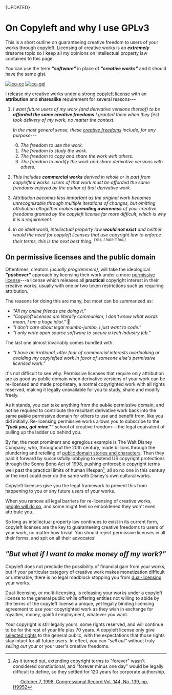 <!-- posted 2022/2/5 -->
<!-- updated 2022/9/12 -->
<span class="right">{UPDATED}</span>

# On Copyleft and why I use GPLv3
This is a short outline on guaranteeing creative freedom to users of your works through copyleft.
Licensing of creative works is an ***extremely*** tiresome topic so I keep all my opinions on intellectual property law contained to this page.

<!-- Licensing of creative works is an ***extremely*** tiresome topic and I don't want to put more thought into it than whatever is contained on this page. -->
You can use the term ***"software"*** in place of ***"creative works"*** and it should have the same gist.

[![ico-cc]({DOC_ROOT}/static/button/cc.png)]({CC_BY_SA} "Creative Commons Attribution-ShareAlike 4.0")
[![ico-gpl]({DOC_ROOT}/static/button/gpl.png)]({GNU_GPL} "GNU General Public License version 3 or later")

I release my creative works under a strong [copyleft license][copyleft] with an **attribution** and **sharealike** requirement for several reasons---

1. _I want future users of my work (and derivative versions thereof) to be **afforded the same creative freedoms** I granted them when they first took delivery of my work, no matter the context._

	_In the most general sense, these [creative freedoms][freedoms] include, for any purpose---_

	0. _The freedom to use the work._
	1. _The freedom to study the work._
	2. _The freedom to copy and share the work with others._
	3. _The freedom to modify the work and share derivative versions with others._

2. _This includes **commercial works** derived in whole or in part from copylefted works. Users of that work must be afforded the same freedoms enjoyed by the author of that derivative work._

3. _Attribution becomes less important as the original work becomes unrecognizable through multiple iterations of changes, but omitting attribution altogether makes **spreading awareness** of your creative freedoms granted by the copyleft license far more difficult, which is why it is a requirement._

4. _In an ideal world, intellectual property law **would not exist** and neither would the need for copyleft licenses that use copyright law to enforce their terms, this is the next best thing. <sup>(Yes, I hate it too.)</sup>_

## On permissive licenses and the public domain
Oftentimes, creators _(usually programmers)_, will take the ideological ***"pushover"*** approach by licensing their work under a more [permissive license][permissive]---a license which releases all **practical** copyright interest in their creative works, usually with one or two token restrictions such as requiring attribution.

The reasons for doing this are many, but most can be summarized as:
* _"All my online friends are doing it."_
* _"Copyleft licenses are literally communism, I don't know what words mean, I am a huge idiot."_ 🥴
* _"I don't care about legal mumbo-jumbo, I just want to code."_
* _"I only write open source software to secure a tech industry job."_

The last one almost invariably comes bundled with:
* _"I have an irrational, utter fear of commercial interests overlooking or avoiding my copylefted work in favor of someone else's permissive licensed work."_

It's not difficult to see why.
Permissive licenses that require only attribution are as good as public domain when derivative versions of your work can be re-licensed and made proprietary, a normal copyrighted work with all rights reserved, making it legally unavailable for you to study, share and modify freely.

As it stands, you can take anything from the ~~public~~ permissive domain, and not be required to contribute the resultant derivative work back into the same ~~public~~ permissive domain for others to use and benefit from, like you did initially.
Re-licensing permissive works allows you to subscribe to the ***"fuck you, got mine&trade;"*** school of creative freedom---the legal equivalent of pulling up the ladder up behind you.

<div style="border-right: 2px;" class="aside right">

By far, the most prominent and egregious example is The Walt Disney Company,
who, throughout the 20th century, made billions through the plundering and retelling of [public domain stories and characters][disney]. Then they paid it forward by successfully lobbying to extend US copyright protections through the [Sonny Bono Act of 1998][sonny-bono], pushing enforcable copyright terms well past the practical limits of human lifespan[^forever], all so no one in this century or the next could ever do the same with Disney's own cultural works.

[^forever]:

	As it turned out, extending copyright terms to "forever" wasn't considered constiutional,
	and "forever minus one day" would be legally difficult to define, so they settled for 120 years for corporate authorship.

	--- [October 7, 1998, Congressional Record Vol. 144, No. 139, pp. H9952][H9952]

	[H9952]: https://www.congress.gov/congressional-record/volume-144/issue-139/house-section/article/H9946-1#:~:text=Actually%2C%20Sonny%20wanted,that%20next%20Congress.

</div>

Copyleft licenses give you the legal framework to prevent this from happening to you or any future users of your works.

When you remove all legal barriers for re-licensing of creative works, [people will do so][minix], and some might feel so emboldened they won't even attribute you.

So long as intellectual property law continues to exist in its current form, copyleft licenses are the key to guaranteeing creative freedoms to users of your work, no matter how trivial.
You should reject permissive licenses in all their forms, and spit on all their advocates!

## _"But what if I want to make money off my work?"_
Copyleft does not preclude the possibility of financial gain from your works, but if your particular category of creative work makes monetization difficult or untenable, there is no legal roadblock stopping you from [dual-licensing][dual] your works.

Dual-licensing, or multi-licensing, is releasing your works under a copyleft license to the general public
while offering entities not willing to abide by the terms of the copyleft license a unique, yet legally binding licensing agreement
to use your copyrighted work as they wish in exchange for royalties, money, gainful employment, whatever you want.

Your copyright is still legally yours, some rights reserved, and will continue to be for the rest of your life plus 70 years.
A copyleft license only give [selected rights][freedoms] to the general public, with the expectations that those rights stay intact for all future users.
In effect, you can _"sell out"_ without truly _selling out_ your or your user's creative freedoms.

[copyleft]: https://en.wikipedia.org/wiki/Copyleft
[permissive]: https://en.wikipedia.org/wiki/Permissive_software_license
[dual]: https://en.wikipedia.org/wiki/Multi-licensing

[disney]: https://derekkhanna.medium.com/disney-works-based-on-public-domain-eb49ac34c3da
	"Disney works based on the public domain"
[sonny-bono]: https://en.wikipedia.org/wiki/Copyright_Term_Extension_Act
	"Sonny Bono Copyright Term Extension Act of 1998"

[minix]: https://www.cs.vu.nl/~ast/intel/
	"Permissively licensed OS is used by Intel in the most prolific spyware implementation in the world."

[freedoms]: https://www.gnu.org/philosophy/free-sw.en.html#four-freedoms
	"FSF definition of free software"


